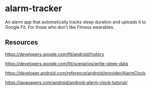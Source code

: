 # alarm-tracker
An alarm app that automatically tracks sleep duration and uploads it to Google Fit. For those who don't like Fitness wearables.

## Resources

https://developers.google.com/fit/android/history

https://developers.google.com/fit/scenarios/write-sleep-data

https://developer.android.com/reference/android/provider/AlarmClock

https://javapapers.com/android/android-alarm-clock-tutorial/
